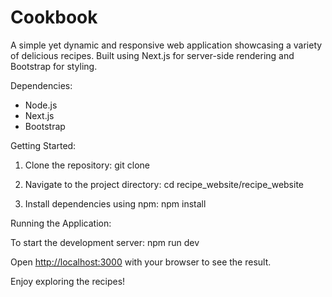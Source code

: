 # Cookbook
A simple yet dynamic and responsive web application showcasing a variety of delicious recipes. Built using Next.js for server-side rendering and Bootstrap for styling.

Dependencies:
- Node.js
- Next.js
- Bootstrap

Getting Started:
1. Clone the repository:
   git clone <repository-url>
   
2. Navigate to the project directory:
   cd recipe_website/recipe_website
   
3. Install dependencies using npm:
   npm install

Running the Application:

To start the development server:
npm run dev

Open [http://localhost:3000](http://localhost:3000) with your browser to see the result.

Enjoy exploring the recipes!
